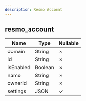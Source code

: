 ```yaml
---
description: Resmo Account
---
```

resmo_account
-------------

| **Name**  | **Type** | **Nullable** |
| --------- | -------- | ------------ |
| domain    | String   | &cross;      |
| id        | String   | &cross;      |
| isEnabled | Boolean  | &cross;      |
| name      | String   | &cross;      |
| ownerId   | String   | &cross;      |
| settings  | JSON     | &check;      |
